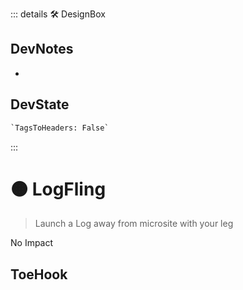 ::: details 🛠 <dev>DesignBox</dev>

## DevNotes

-

## DevState

```py
`TagsToHeaders: False`
```

:::

# 🟠 <moto>LogFling</moto>

> Launch a Log away from microsite with your leg

No Impact

## ToeHook
